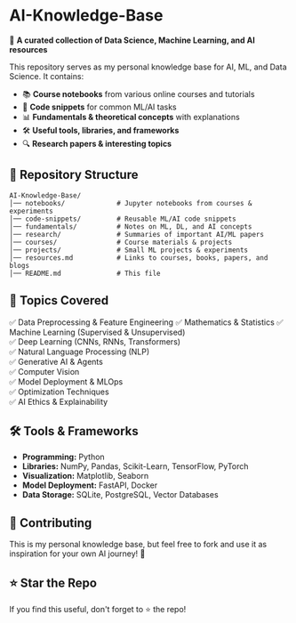 # AI-Knowledge-Base  

🚀 **A curated collection of Data Science, Machine Learning, and AI resources**  

This repository serves as my personal knowledge base for AI, ML, and Data Science. It contains:  
- 📚 **Course notebooks** from various online courses and tutorials  
- 📂 **Code snippets** for common ML/AI tasks  
- 📊 **Fundamentals & theoretical concepts** with explanations  
- 🛠️ **Useful tools, libraries, and frameworks**  
- 🔍 **Research papers & interesting topics**  

## 📁 Repository Structure  

```
AI-Knowledge-Base/
│── notebooks/             # Jupyter notebooks from courses & experiments
│── code-snippets/         # Reusable ML/AI code snippets
│── fundamentals/          # Notes on ML, DL, and AI concepts
│── research/              # Summaries of important AI/ML papers
│── courses/               # Course materials & projects
│── projects/              # Small ML projects & experiments
│── resources.md           # Links to courses, books, papers, and blogs
│── README.md              # This file
```

## 📌 Topics Covered  

✅ Data Preprocessing & Feature Engineering
✅ Mathematics & Statistics
✅ Machine Learning (Supervised & Unsupervised)  
✅ Deep Learning (CNNs, RNNs, Transformers)  
✅ Natural Language Processing (NLP)    
✅ Generative AI & Agents  
✅ Computer Vision   
✅ Model Deployment & MLOps  
✅ Optimization Techniques  
✅ AI Ethics & Explainability  

## 🛠️ Tools & Frameworks  

- **Programming:** Python  
- **Libraries:** NumPy, Pandas, Scikit-Learn, TensorFlow, PyTorch  
- **Visualization:** Matplotlib, Seaborn  
- **Model Deployment:** FastAPI, Docker  
- **Data Storage:** SQLite, PostgreSQL, Vector Databases  

## 📌 Contributing  

This is my personal knowledge base, but feel free to fork and use it as inspiration for your own AI journey! 🚀  

## ⭐ Star the Repo  

If you find this useful, don't forget to ⭐ the repo!  
